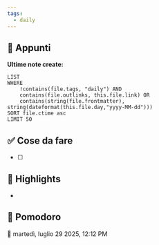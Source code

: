 ```yaml
---
tags:
  - daily
---
```


## 📝 Appunti




**Ultime note create:**
```dataview
LIST
WHERE
	!contains(file.tags, "daily") AND
	contains(file.outlinks, this.file.link) OR
	contains(string(file.frontmatter), string(dateformat(this.file.day,"yyyy-MM-dd")))
SORT file.ctime asc
LIMIT 50
```

## ✅ Cose da fare

- [ ] 



## 🌟 Highlights 

- 




## 🍅 Pomodoro


🍅 martedì, luglio 29 2025, 12:12 PM